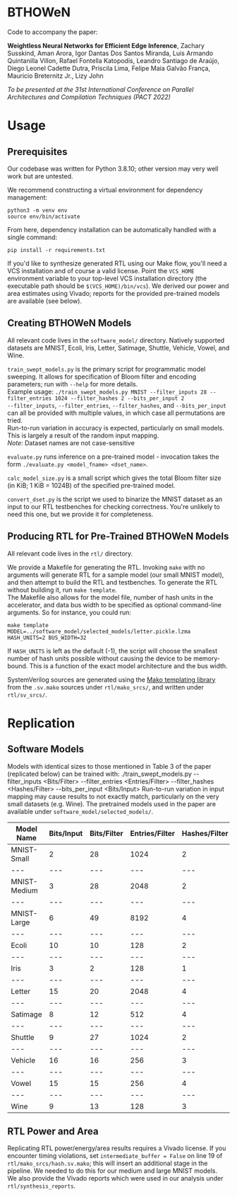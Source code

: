 # BTHOWeN
Code to accompany the paper:

**Weightless Neural Networks for Efficient Edge Inference**, Zachary Susskind, Aman Arora, Igor Dantas Dos Santos Miranda, Luis Armando Quintanilla Villon, Rafael Fontella Katopodis, Leandro Santiago de Araújo, Diego Leonel Cadette Dutra, Priscila Lima, Felipe Maia Galvão França, Mauricio Breternitz Jr., Lizy John

*To be presented at the 31st International Conference on Parallel Architectures and Compilation Techniques (PACT 2022)*

# Usage
## Prerequisites

Our codebase was written for Python 3.8.10; other version may very well work but are untested.

We recommend constructing a virtual environment for dependency management:
```
python3 -m venv env
source env/bin/activate
```

From here, dependency installation can be automatically handled with a single command:
```
pip install -r requirements.txt
```

If you'd like to synthesize generated RTL using our Make flow, you'll need a VCS installation and of course a valid license. Point the `VCS_HOME` environment variable to your top-level VCS installation directory (the executable path should be `$(VCS_HOME)/bin/vcs`). We derived our power and area estimates using Vivado; reports for the provided pre-trained models are available (see below).

## Creating BTHOWeN Models
All relevant code lives in the `software_model/` directory. Natively supported datasets are MNIST, Ecoli, Iris, Letter, Satimage, Shuttle, Vehicle, Vowel, and Wine.

`train_swept_models.py` is the primary script for programmatic model sweeping. It allows for specification of Bloom filter and encoding parameters; run with `--help` for more details.  
Example usage: `./train_swept_models.py MNIST --filter_inputs 28 --filter_entries 1024 --filter_hashes 2 --bits_per_input 2`  
`--filter_inputs`, `--filter_entries`, `--filter_hashes`, and `--bits_per_input` can all be provided with multiple values, in which case all permutations are tried.  
Run-to-run variation in accuracy is expected, particularly on small models. This is largely a result of the random input mapping.  
*Note*: Dataset names are not case-sensitive

`evaluate.py` runs inference on a pre-trained model - invocation takes the form `./evaluate.py <model_fname> <dset_name>`.

`calc_model_size.py` is a small script which gives the total Bloom filter size (in KiB; 1 KiB = 1024B) of the specified pre-trained model.

`convert_dset.py` is the script we used to binarize the MNIST dataset as an input to our RTL testbenches for checking correctness. You're unlikely to need this one, but we provide it for completeness.

## Producing RTL for Pre-Trained BTHOWeN Models
All relevant code lives in the `rtl/` directory.

We provide a Makefile for generating the RTL. Invoking `make` with no arguments will generate RTL for a sample model (our small MNIST model), and then attempt to build the RTL and testbenches. To generate the RTL without building it, run `make template`.  
The Makefile also allows for the model file, number of hash units in the accelerator, and data bus width to be specified as optional command-line arguments. So for instance, you could run:
```
make template MODEL=../software_model/selected_models/letter.pickle.lzma HASH_UNITS=2 BUS_WIDTH=32
```
If `HASH_UNITS` is left as the default (-1), the script will choose the smallest number of hash units possible without causing the device to be memory-bound. This is a function of the exact model architecture and the bus width.

SystemVerilog sources are generated using the [Mako templating library](https://www.makotemplates.org/) from the `.sv.mako` sources under `rtl/mako_srcs/`, and written under `rtl/sv_srcs/`.

# Replication
## Software Models
Models with identical sizes to those mentioned in Table 3 of the paper (replicated below) can be trained with:
    ./train_swept_models.py <Dataset name> --filter_inputs <Bits/Filter>  --filter_entries <Entries/Filter> --filter_hashes <Hashes/Filter> --bits_per_input <Bits/Input>
Run-to-run variation in input mapping may cause results to not exactly match, particularly on the very small datasets (e.g. Wine). The pretrained models used in the paper are available under `software_model/selected_models/`.


| **Model Name** | **Bits/Input** | **Bits/Filter** | **Entries/Filter** | **Hashes/Filter** | **Size (KiB)** | **Test Accuracy** |
| --- | --- | --- | --- | --- | --- | --- |
| MNIST-Small | 2 | 28 | 1024 | 2 | 70.0 | 0.934 |
| --- | --- | --- | --- | --- | --- | --- |
| MNIST-Medium | 3 | 28 | 2048 | 2 | 210 | 0.943 |
| --- | --- | --- | --- | --- | --- | --- |
| MNIST-Large | 6 | 49 | 8192 | 4 | 960 | 0.952 |
| --- | --- | --- | --- | --- | --- | --- |
| Ecoli | 10 | 10 | 128 | 2 | 0.875 | 0.875 |
| --- | --- | --- | --- | --- | --- | --- |
| Iris | 3 | 2 | 128 | 1 | 0.281 | 0.980 |
| --- | --- | --- | --- | --- | --- | --- |
| Letter | 15 | 20 | 2048 | 4 | 78.0 | 0.900 |
| --- | --- | --- | --- | --- | --- | --- |
| Satimage | 8 | 12 | 512 | 4 | 9.00 | 0.880 |
| --- | --- | --- | --- | --- | --- | --- |
| Shuttle | 9 | 27 | 1024 | 2 | 2.63 | 0.999 |
| --- | --- | --- | --- | --- | --- | --- |
| Vehicle | 16 | 16 | 256 | 3 | 2.25 | 0.762 |
| --- | --- | --- | --- | --- | --- | --- |
| Vowel | 15 | 15 | 256 | 4 | 3.44 | 0.900 |
| --- | --- | --- | --- | --- | --- | --- |
| Wine | 9 | 13 | 128 | 3 | 0.422 | 0.983 |

## RTL Power and Area
Replicating RTL power/energy/area results requires a Vivado license. If you encounter timing violations, set `intermediate_buffer = False` on line 19 of `rtl/mako_srcs/hash.sv.mako`; this will insert an additional stage in the pipeline. We needed to do this for our medium and large MNIST models.  
We also provide the Vivado reports which were used in our analysis under `rtl/synthesis_reports`.
